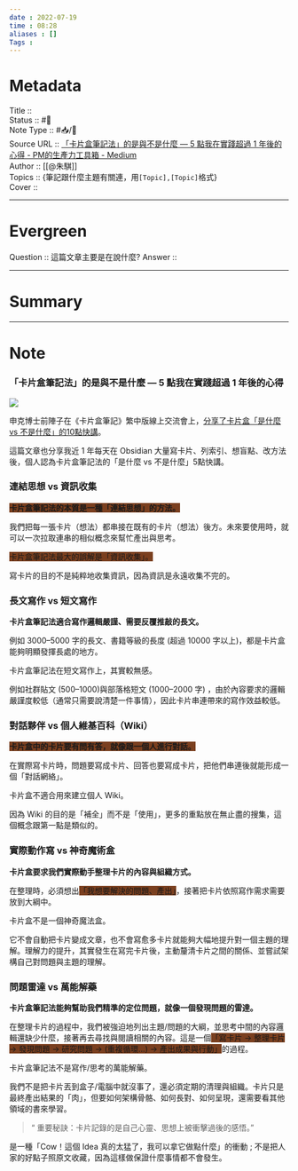 ```yaml
---
date : 2022-07-19
time : 08:28
aliases : []
Tags : 
---
```

# Metadata
Title :: <br>
Status :: #🌱 <br>
Note Type :: #📥/📰<br>
Source URL :: [「卡片盒筆記法」的是與不是什麼 — 5 點我在實踐超過 1 年後的心得 - PM的生產力工具箱 - Medium](https://medium.com/pm%E7%9A%84%E7%94%9F%E7%94%A2%E5%8A%9B%E5%B7%A5%E5%85%B7%E7%AE%B1/%E5%8D%A1%E7%89%87%E7%9B%92%E7%AD%86%E8%A8%98%E6%B3%95-%E7%9A%84%E6%98%AF%E8%88%87%E4%B8%8D%E6%98%AF%E4%BB%80%E9%BA%BC-ffdaf64419b7)<br>
Author :: [[@朱騏]]<br>
Topics :: {筆記跟什麼主題有關連，用`[Topic],[Topic]`格式}<br>
Cover ::

---
# Evergreen
Question :: 這篇文章主要是在說什麼?
Answer ::

---

# Summary
---

# Note

### 「卡片盒筆記法」的是與不是什麼 — 5 點我在實踐超過 1 年後的心得

![](C:\Users\sssss\OneDrive\Desktop\obsidian\zettelkasten\zettelkasten\Extras\Media\image\0duGOzxHoYZzckPRZ.jpeg)

申克博士前陣子在《卡片盒筆記》繁中版線上交流會上，[分享了卡片盒「是什麼 vs 不是什麼」的10點快講](https://medium.com/pm%E7%9A%84%E7%94%9F%E7%94%A2%E5%8A%9B%E5%B7%A5%E5%85%B7%E7%AE%B1/%E5%8D%A1%E7%89%87%E7%9B%92%E7%AD%86%E8%A8%98%E6%B3%95-%E7%B9%81%E9%AB%94%E4%B8%AD%E6%96%87%E7%B7%9A%E4%B8%8A%E4%BA%A4%E6%B5%81%E8%AC%9B%E5%BA%A7-f7de1819aadd)。

這篇文章也分享我近 1 年每天在 Obsidian 大量寫卡片、列索引、想盲點、改方法後，個人認為卡片盒筆記法的「是什麼 vs 不是什麼」5點快講。

### 連結思想 vs 資訊收集

**<span style="background:#7a3f1f">卡片盒筆記法的本質是一種「連結思想」的方法。</span>**

我們把每一張卡片（想法）都串接在既有的卡片（想法）後方。未來要使用時，就可以一次拉取連串的相似概念來幫忙產出與思考。

<span style="background:#7a3f1f">卡片盒筆記法最大的誤解是「資訊收集」。</span>

寫卡片的目的不是純粹地收集資訊，因為資訊是永遠收集不完的。

### 長文寫作 vs 短文寫作

**卡片盒筆記法適合寫作邏輯嚴謹、需要反覆推敲的長文。**

例如 3000–5000 字的長文、書籍等級的長度 (超過 10000 字以上)，都是卡片盒能夠明顯發揮長處的地方。

卡片盒筆記法在短文寫作上，其實較無感。

例如社群貼文 (500–1000)與部落格短文 (1000–2000 字) ，由於內容要求的邏輯嚴謹度較低（通常只需要說清楚一件事情），因此卡片串連帶來的寫作效益較低。

### 對話夥伴 vs 個人維基百科（Wiki）

**<span style="background:#7a3f1f">卡片盒中的卡片要有問有答，就像跟一個人進行對話。</span>**

在實際寫卡片時，問題要寫成卡片、回答也要寫成卡片，把他們串連後就能形成一個「對話網絡」。

卡片盒不適合用來建立個人 Wiki。

因為 Wiki 的目的是「補全」而不是「使用」，更多的重點放在無止盡的搜集，這個概念跟第一點是類似的。

### 實際動作寫 vs 神奇魔術盒

**卡片盒要求我們實際動手整理卡片的內容與組織方式。**

在整理時，必須想出<span style="background:#7a3f1f">「我想要解決的問題、產出」</span>，接著把卡片依照寫作需求需要放到大綱中。

卡片盒不是一個神奇魔法盒。

它不會自動把卡片變成文章，也不會寫愈多卡片就能夠大幅地提升對一個主題的理解。理解力的提升，其實發生在寫完卡片後，主動釐清卡片之間的關係、並嘗試架構自己對問題與主題的理解。

### 問題雷達 vs 萬能解藥

**卡片盒筆記法能夠幫助我們精準的定位問題，就像一個發現問題的雷達。**

在整理卡片的過程中，我們被強迫地列出主題/問題的大綱，並思考中間的內容邏輯還缺少什麼，接著再去尋找與閱讀相關的內容。這是一個<span style="background:#7a3f1f">「寫卡片 -> 整理卡片 -> 發現問題 -> 研究問題 -> (重複循環…) -> 產出成果與行動」</span>的過程。

卡片盒筆記法不是寫作/思考的萬能解藥。

我們不是把卡片丟到盒子/電腦中就沒事了，還必須定期的清理與組織。卡片只是最終產出結果的「肉」，但要如何架構骨骼、如何長對、如何呈現，還需要看其他領域的書來學習。

> “ 重要秘訣：卡片記錄的是自己心靈、思想上被衝擊過後的感悟。”

是一種「Cow！這個 Idea 真的太猛了，我可以拿它做點什麼」的衝動 ; 不是把人家的好點子照原文收藏，因為這樣做保證什麼事情都不會發生。